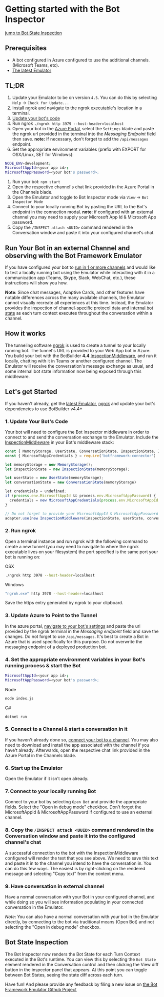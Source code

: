 # Getting started with the Bot Inspector

[jump to Bot State Inspection](#bot-state-inspection)

## Prerequisites 
- A bot configured in Azure configured to use the additional channels. (Microsoft Teams, etc).
- [The latest Emulator](https://github.com/Microsoft/BotFramework-Emulator/releases)

## TL;DR
1. Update your Emulator to be on version `4.5`. You can do this by selecting `Help` -> `Check for Update...`
1. Install [ngrok](https://ngrok.com/) and navigate to the ngrok executable's location in a terminal.
1. [Update your bot's code](#1-update-your-bots-code)
1. Run ngrok `./ngrok http 3979 --host-header=localhost`
1. Open your bot in the [Azure Portal](https://ms.portal.azure.com/), select the `Settings` blade and paste the ngrok url provided in the terminal into the *Messaging Endpoint* field then save. **note:** If necessary, don't forget to add the `/api/messages` endpoint.
1. Set the appropriate environment variables (prefix with EXPORT for OSX/Linux, SET for Windows):

```bash
NODE_ENV=development;
MicrosoftAppId=<your app id>;
MicrosoftAppPassword=<your bot's password>;
```

1. Run your bot: `npm start`
1. Open the respective channel's chat link provided in the Azure Portal in the Channels blade.
1. Open the Emulator and toggle to Bot Inspector mode via `View` -> `Bot Inspector Mode`
1. Connect to your locally running Bot by pasting the URL to the Bot's endpoint in the connection modal. **note**: if configured with an external channel you may need to supply your Microsoft App Id & Microsoft App password.
1. Copy the `/INSPECT attach <UUID>` command rendered in the Conversation window and paste it into your configured channel's chat.

## Run Your Bot in an external Channel and observing with the Bot Framework Emulator
If you have configured your bot to [run in 1 or more channels](https://docs.microsoft.com/en-us/azure/bot-service/bot-service-manage-channels?view=azure-bot-service-4.0) and would like to test a locally running bot using the Emulator while interacting with it in a communication app (Teams, Skype, Slack, WebChat, etc.), these instructions will show you how.

**Note:** Since chat messages, Adaptive Cards, and other features have notable differences across the many available channels, the Emulator cannot visually recreate all experiences at this time. Instead, the Emulator provides the inspection of [channel-specific](https://blog.botframework.com/2017/03/28/Custom-Channel-Data/) protocol data and [internal bot state](https://docs.microsoft.com/en-us/azure/bot-service/bot-builder-concept-state?view=azure-bot-service-4.0) as each turn context executes throughout the conversation within a channel.

## How it works
The tunneling software [ngrok](https://ngrok.com/) is used to create a tunnel to your locally running bot. The tunnel's URL is provided to your Web App bot in Azure. You build your bot with the BotBuilder **4.4** [InspectionMiddleware](https://github.com/Microsoft/botbuilder-js/blob/1c790f4a4f0d761c215eb3841ff370f4b274f5d1/libraries/testbot/index.js#L21), and run it locally, chatting with it in Teams or another configured channel. The Emulator will receive the conversation's message exchange as usual, and some internal bot state information now being exposed through this middleware.

## Let's get Started
If you haven't already, get the [latest Emulator](https://github.com/Microsoft/BotFramework-Emulator/releases), [ngrok](https://ngrok.com/) and update your bot's dependencies to use BotBuilder v4.4+

### 1. Update Your Bot's Code
Your bot will need to configure the Bot Inspector middleware in order to connect to and send the conversation exchange to the Emulator. Include the [InspectionMiddleware](https://github.com/Microsoft/botbuilder-js/blob/1c790f4a4f0d761c215eb3841ff370f4b274f5d1/libraries/testbot/index.js#L21) in your Bot's middleware stack:

```javascript
const { MemoryStorage, UserState, ConversationState, InspectionState, InspectionMiddleware } = require('botbuilder')
const { MicrosoftAppCredentials } = require('botframework-connector')

let memoryStorage = new MemoryStorage();
let inspectionState = new InspectionState(memoryStorage);

let userState = new UserState(memoryStorage);
let conversationState = new ConversationState(memoryStorage)

let credentials = undefined;
if (process.env.MicrosoftAppId && process.env.MicrosoftAppPassword) {
  credentials = new MicrosoftAppCredentials(process.env.MicrosoftAppId, process.env.MicrosoftAppPassword);
}

// Do not forget to provide your MicrosoftAppId & MicrosoftAppPassword in the InspectionMiddleware constructor parameters
adapter.use(new InspectionMiddleware(inspectionState, userState, conversationState, credentials, process.env.MicrosoftAppId, process.env.MicrosoftAppPassword))
```

### 2. Run ngrok 
Open a terminal instance and run ngrok with the following command to create a new tunnel (you may need to navigate to where the ngrok executable lives on your filesystem) the port specified is the same port your bot is running on:

OSX
```bash
./ngrok http 3978 --host-header=localhost
```
Windows
```bash
"ngrok.exe" http 3978 --host-header=localhost
```

Save the https entry generated by ngrok to your clipboard.

### 3. Update Azure to Point to the Tunnel
In the azure portal, [navigate to your bot's settings](https://docs.microsoft.com/en-us/azure/bot-service/bot-service-manage-settings?view=azure-bot-service-4.0) and paste the url provided by the ngrok terminal in the *Messaging endpoint* field and save the changes. Do not forget to use `/api/messages`. It's best to create a Bot in Azure that is used specifically for this purpose. Do not overwrite the messaging endpoint of a deployed production bot.

### 4. Set the appropriate environment variables in your Bot's running process & start the Bot
```bash
MicrosoftAppId=<your app id>;
MicrosoftAppPassword=<your bot's password>;
```
Node
```bash
node index.js
```
C#
```bash
dotnet run
```

### 5. Connect to a Channel & start a conversation in it
If you haven't already done so, [connect your bot to a channel](https://docs.microsoft.com/en-us/azure/bot-service/bot-service-manage-channels?view=azure-bot-service-4.0). You may also need to download and install the app associated with the channel if you have't already. Afterwards, open the respective chat link provided in the Azure Portal in the Channels blade.

### 6. Start up the Emulator
Open the Emulator if it isn't open already.

### 7. Connect to your locally running Bot

Connect to your bot by selecting `Open Bot` and provide the appropriate fields. Select the "Open in debug mode" checkbox. Don't forget the MicrosoftAppId & MicrosoftAppPassword if configured to use an external channel.

### 8.  Copy the `/INSPECT attach <UUID>` command rendered in the Conversation window and paste it into the configured channel's chat

A successful connection to the bot with the InspectionMiddleware configured will render the text that you see above. We need to save this text and paste it in to the channel you intend to have the conversation in. You can do this few ways. The easiest is by right-clicking on the rendered message and selecting "Copy text" from the context menu.

### 9. Have conversation in external channel

Have a normal conversation with your Bot in your configured channel, and while doing so you will see information populating in your connected conversation in the Emulator.

*Note*: You can also have a normal conversation with your bot in the Emulator directly, by connecting to the bot via traditional means (Open Bot) and not selecting the "Open in debug mode" checkbox.

## Bot State Inspection

The Bot Inspector now renders the Bot State for each Turn Context executed in the Bot's runtime. You can view this by selecting the `Bot State` element rendered in the Conversation control and then clicking the View diff button in the inspector panel that appears. At this point you can toggle between Bot States, seeing the state diff across each turn.

Have fun! And please provide any feedback by filing a new issue on [the Bot Framework Emulator Github Project](https://github.com/Microsoft/BotFramework-Emulator/issues)